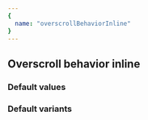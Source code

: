 ```yaml
---
{
  name: "overscrollBehaviorInline"
}
---
```


## Overscroll behavior inline

### Default values
<!-- defaults.values.start -->

<!-- defaults.values.end -->


### Default variants
<!-- defaults.variants.start -->

<!-- defaults.variants.end -->
